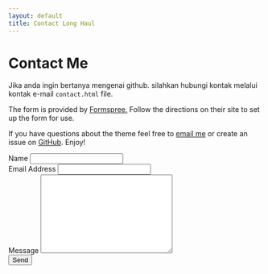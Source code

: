 ```yaml
---
layout: default
title: Contact Long Haul
---
```


<div id="contact">
  <h1 class="pageTitle">Contact Me</h1>
  <div class="contactContent">
    <p class="intro">Jika anda ingin bertanya mengenai github. silahkan hubungi kontak melalui kontak e-mail <code>contact.html</code> file.</p>
    <p>The form is provided by <a href="http://formspree.io/">Formspree.</a> Follow the directions on their site to set up the form for use.</p>
    <p>If you have questions about the theme feel free to <a href="mailto:brimaidesigns@gmail.com">email me</a> or create an issue on <a href="https://github.com/brianmaierjr/long-haul">GitHub</a>. Enjoy!</p>
  </div>
  <form action="http://formspree.io/your@mail.com" method="POST">
    <label for="name">Name</label>    
    <input type="text" id="name" name="name" class="full-width"><br>
    <label for="email">Email Address</label>
    <input type="email" id="email" name="_replyto" class="full-width"><br>
    <label for="message">Message</label>
    <textarea name="message" id="message" cols="30" rows="10" class="full-width"></textarea><br>
    <input type="submit" value="Send" class="button">
  </form>
</div>
